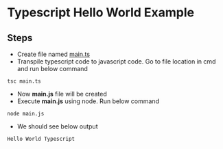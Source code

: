 # Typescript Hello World Example

## Steps
* Create file named [main.ts](main.ts)
* Transpile typescript code to javascript code. Go to file location in cmd and run below command
```
tsc main.ts
```
* Now **main.js** file will be created
* Execute **main.js** using node. Run below command
```
node main.js
```
* We should see below output
```
Hello World Typescript
```